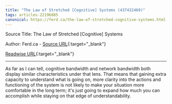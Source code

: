 ```yaml
---
title: "The Law of Stretched [Cognitive] Systems (437432469)"
tags: articles-22196885
canonical: https://ferd.ca/the-law-of-stretched-cognitive-systems.html
---
```


Source Title: The Law of Stretched [Cognitive] Systems

Author: Ferd.ca - [Source URL](https://ferd.ca/the-law-of-stretched-cognitive-systems.html){:target="_blank"}

[Readwise URL](https://readwise.io/open/437432469){:target="_blank"}

---

As far as I can tell, cognitive bandwidth and network bandwidth both display similar characteristics under that lens. That means that gaining extra capacity to understand what is going on, more clarity into the actions and functioning of the system is not likely to make your situation more comfortable in the long term; it's just going to expand how much you can accomplish while staying on that edge of understandability.
